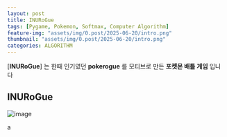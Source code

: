 ```yaml
---
layout: post
title: INURoGue
tags: [Pygame, Pokemon, Softmax, Computer Algorithm]
feature-img: "assets/img/0.post/2025-06-20/intro.png"
thumbnail: "assets/img/0.post/2025-06-20/intro.png"
categories: ALGORITHM
---
```


[**INURoGue**] 는 한때 인기였던 **pokerogue** 를 모티브로 만든 **포켓몬 배틀 게임** 입니다<br>

## **INURoGue**

![image](https://github.com/user-attachments/assets/4ae9926f-3532-41db-b5a1-1ba26f5856a2)

a
























